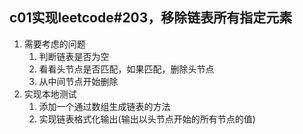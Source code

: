 ## c01实现leetcode#203，移除链表所有指定元素
1. 需要考虑的问题
    1. 判断链表是否为空
    2. 看看头节点是否匹配，如果匹配，删除头节点
    3. 从中间节点开始删除
2. 实现本地测试
    1. 添加一个通过数组生成链表的方法
    2. 实现链表格式化输出(输出以头节点开始的所有节点的值)    